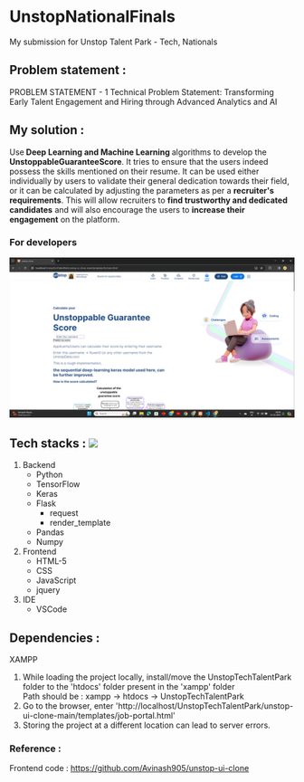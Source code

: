 # UnstopNationalFinals
My submission for  Unstop Talent Park - Tech, Nationals

## Problem statement :
PROBLEM STATEMENT - 1 Technical Problem Statement: Transforming Early Talent Engagement and Hiring through Advanced Analytics and AI 

## My solution :
Use<b> Deep Learning and Machine Learning </b>algorithms to develop the <b>UnstoppableGuaranteeScore</b>. It tries to ensure that the users indeed possess the skills mentioned on their resume. It can be used either individually by users to validate their general dedication towards their field, or it can be calculated by adjusting the parameters as per a <b>recruiter's requirements</b>. This will allow recruiters to <b>find trustworthy and dedicated candidates</b> and will also encourage the users to <b>increase their engagement</b> on the platform.
<br>
### For developers
  <img src="https://github.com/AbhaBarge/UnstopNationalFinals/blob/main/UnstopTechTalentPark/forUsers.png" alt='home'/>

  
## Tech stacks : <img src="https://skillicons.dev/icons?i=py,tensorflow,sklearn,flask,html,jquery,js,css,vscode" />
1. Backend
   - Python
    - TensorFlow
    - Keras
    - Flask
      - request
      - render_template
    - Pandas
    - Numpy
2. Frontend
   - HTML-5
   - CSS
   - JavaScript
    - jquery
3. IDE 
   - VSCode

## Dependencies : <img src >
XAMPP<br>
1. While loading the project locally, install/move the UnstopTechTalentPark folder to the 'htdocs' folder present in the 'xampp' folder<br>
    Path should be : xampp -> htdocs -> UnstopTechTalentPark
2. Go to the browser, enter 'http://localhost/UnstopTechTalentPark/unstop-ui-clone-main/templates/job-portal.html'
3. Storing the project at a different location can lead to server errors.

### Reference :
Frontend code : https://github.com/Avinash905/unstop-ui-clone
